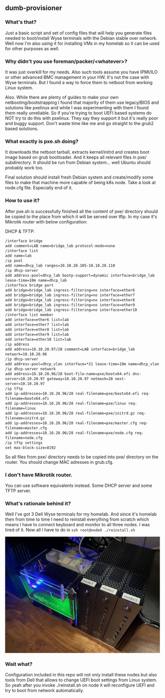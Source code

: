 ## dumb-provisioner

### What's that?

Just a basic script and set of config files that will help you generate files needed to boot/install Wyse terminals with the Debian stable over network.
Well now I'm also using it for installing VMs in my homelab so it can be used for other purposes as well.

### Why didn't you use foreman/packer/\<whatever\>?

It was just overkill for my needs. Also such tools assume you have IPMI/ILO or other advanced BMC management in your HW.
It's not the case with Wyse terminals. But I found a way to force them to netboot from working Linux system.

Also. While there are plenty of guides to make your own netbooting/bootstrapping I found that majority of them use legacy/BIOS and solutions like pxelinux and while I was experimenting with them I found them really unreliable.
So if you're trying to boot UEFI based systems do NOT try to do this with pxelinux. They say they support it but it's really poor and buggy support. Don't waste time like me and go straight to the grub2 based solutions. 

### What exactly is pxe.sh doing?

It downloads the netboot tarball, extracts kernel/initrd and creates boot image based on grub bootloader.
And it keeps all relevant files in pxe/ subdirectory.
It should be run from Debian system... well Ubuntu should probably work too.

Final solution should install fresh Debian system and create/modify some files to make that machine more capable of being k8s node.
Take a look at node.cfg file. Especially end of it.

### How to use it?

After pxe.sh is successfully finished all the content of pxe/ directory should be copied to the place from which it will be served over tftp.
In my case it's Mikrotik router with below configuration:

DHCP & TFTP:

```
/interface bridge
add comment=LAB name=bridge_lab protocol-mode=none
/interface list
add name=lab
/ip pool
add name=dhcp_lab ranges=10.10.20.105-10.10.20.110
/ip dhcp-server
add address-pool=dhcp_lab bootp-support=dynamic interface=bridge_lab lease-time=10m name=dhcp_lab
/interface bridge port
add bridge=bridge_lab ingress-filtering=no interface=ether6
add bridge=bridge_lab ingress-filtering=no interface=ether7
add bridge=bridge_lab ingress-filtering=no interface=ether8
add bridge=bridge_lab ingress-filtering=no interface=ether9
add bridge=bridge_lab ingress-filtering=no interface=ether10
/interface list member
add interface=ether6 list=lab
add interface=ether7 list=lab
add interface=ether8 list=lab
add interface=ether9 list=lab
add interface=ether10 list=lab
/ip address
add address=10.10.20.97/28 comment=LAB interface=bridge_lab network=10.10.20.96
/ip dhcp-server
add address-pool=dhcp_vlan interface=*21 lease-time=10m name=dhcp_vlan
/ip dhcp-server network
add address=10.10.20.96/28 boot-file-name=pxe/bootx64.efi dns-server=10.10.20.97 gateway=10.10.20.97 netmask=28 next-server=10.10.20.97
/ip tftp
add ip-addresses=10.10.20.96/28 real-filename=pxe/bootx64.efi req-filename=bootx64.efi
add ip-addresses=10.10.20.96/28 real-filename=pxe/linux req-filename=linux
add ip-addresses=10.10.20.96/28 real-filename=pxe/initrd.gz req-filename=initrd.gz
add ip-addresses=10.10.20.96/28 real-filename=pxe/master.cfg req-filename=master.cfg
add ip-addresses=10.10.20.96/28 real-filename=pxe/node.cfg req-filename=node.cfg
/ip tftp settings
set max-block-size=8192
```

So all files from pxe/ directory needs to be copied into pxe/ directory on the router.
You should change MAC adresses in grub.cfg.

### I don't have Mikrotik router.

You can use software equivalents instead. Some DHCP server and some TFTP server.

### What's rationale behind it?

Well I've got 3 Dell Wyse terminals for my homelab. And since it's homelab then from time to time I need to reinstall everything from scratch which means I have to connect keyboard and monitor to all three nodes. 
I was tired of it. Now all I have to do is `ssh root@nodeX ./reinstall.sh`

![lab](IMG_0891.jpeg)

### Wait what? 

Configuration included in this repo will not only install these nodes but also tools from Dell that allows to change UEFI boot settings from Linux system.
So yeah after you invoke ./reinstall.sh on node it will reconfigure UEFI and try to boot from network automatically.

